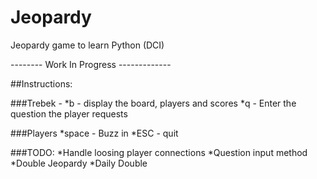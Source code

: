 # Jeopardy
Jeopardy game to learn Python (DCI)

-------- Work In Progress -------------

##Instructions:

###Trebek - 
	*b - display the board, players and scores
	*q - Enter the question the player requests
	
###Players
	*space - Buzz in
	*ESC - quit

###TODO: 
	*Handle loosing player connections
	*Question input method
	*Double Jeopardy
	*Daily Double
	
